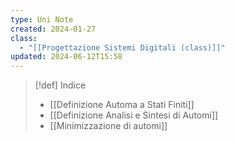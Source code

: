 ```yaml
---
type: Uni Note
created: 2024-01-27
class:
  - "[[Progettazione Sistemi Digitali (class)]]"
updated: 2024-06-12T15:58
---
```


>[!def] Indice
>- [[Definizione Automa a Stati Finiti]]
>- [[Definizione Analisi e Sintesi di Automi]]
>- [[Minimizzazione di automi]] 


